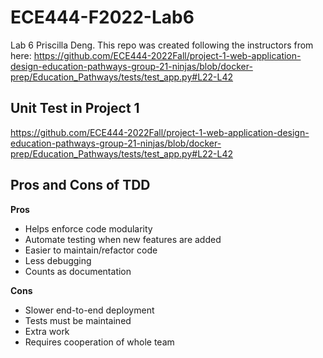 # ECE444-F2022-Lab6
Lab 6 Priscilla Deng. This repo was created following the instructors from here: 
https://github.com/ECE444-2022Fall/project-1-web-application-design-education-pathways-group-21-ninjas/blob/docker-prep/Education_Pathways/tests/test_app.py#L22-L42

## Unit Test in Project 1
https://github.com/ECE444-2022Fall/project-1-web-application-design-education-pathways-group-21-ninjas/blob/docker-prep/Education_Pathways/tests/test_app.py#L22-L42

## Pros and Cons of TDD
**Pros**
- Helps enforce code modularity
- Automate testing when new features are added
- Easier to maintain/refactor code
- Less debugging
- Counts as documentation

**Cons**
- Slower end-to-end deployment
- Tests must be maintained
- Extra work
- Requires cooperation of whole team

